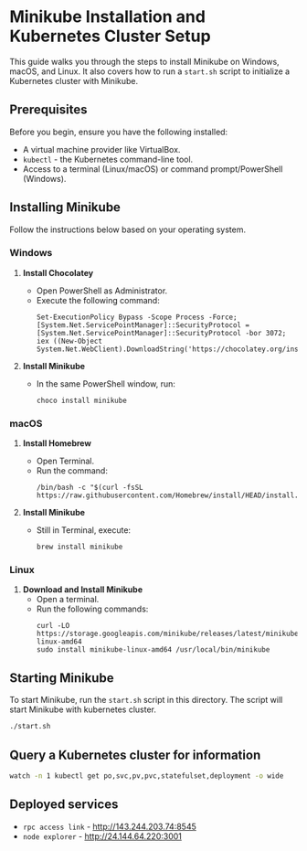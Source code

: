 # Minikube Installation and Kubernetes Cluster Setup

This guide walks you through the steps to install Minikube on Windows, macOS, and Linux. It also covers how to run a `start.sh` script to initialize a Kubernetes cluster with Minikube.

## Prerequisites

Before you begin, ensure you have the following installed:

- A virtual machine provider like VirtualBox.
- `kubectl` - the Kubernetes command-line tool.
- Access to a terminal (Linux/macOS) or command prompt/PowerShell (Windows).

## Installing Minikube

Follow the instructions below based on your operating system.

### Windows

1. **Install Chocolatey**

   - Open PowerShell as Administrator.
   - Execute the following command:
     ```
     Set-ExecutionPolicy Bypass -Scope Process -Force; [System.Net.ServicePointManager]::SecurityProtocol = [System.Net.ServicePointManager]::SecurityProtocol -bor 3072; iex ((New-Object System.Net.WebClient).DownloadString('https://chocolatey.org/install.ps1'))
     ```

2. **Install Minikube**
   - In the same PowerShell window, run:
     ```
     choco install minikube
     ```

### macOS

1. **Install Homebrew**

   - Open Terminal.
   - Run the command:
     ```
     /bin/bash -c "$(curl -fsSL https://raw.githubusercontent.com/Homebrew/install/HEAD/install.sh)"
     ```

2. **Install Minikube**
   - Still in Terminal, execute:
     ```
     brew install minikube
     ```

### Linux

1. **Download and Install Minikube**
   - Open a terminal.
   - Run the following commands:
     ```
     curl -LO https://storage.googleapis.com/minikube/releases/latest/minikube-linux-amd64
     sudo install minikube-linux-amd64 /usr/local/bin/minikube
     ```

## Starting Minikube

To start Minikube, run the `start.sh` script in this directory. The script will start Minikube with kubernetes cluster.

```bash
./start.sh
```

## Query a Kubernetes cluster for information

```bash
watch -n 1 kubectl get po,svc,pv,pvc,statefulset,deployment -o wide
```

## Deployed services

- `rpc access link` - http://143.244.203.74:8545
- `node explorer` - http://24.144.64.220:3001
